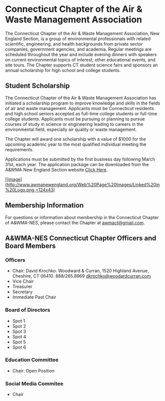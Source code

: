 # Connecticut Chapter of the Air & Waste Management Association

The Connecticut Chapter of the Air & Waste Management Association, New England Section, is a group of environmental professionals with related scientific, engineering, and health backgrounds from private sector companies, government agencies, and academia.  Regular meetings are scheduled throughout the year and include evening dinners with speakers on current environmental topics of interest, other educational events, and site tours.   The Chapter supports CT student science fairs and sponsors an annual scholarship for high school and college students. 

## Student Scholarship

The Connecticut Chapter of the Air & Waste Management Association has initiated a scholarship program to improve knowledge and skills in the fields of air and waste management. Applicants must be Connecticut residents and high school seniors accepted as full-time college students or full-time college students. Applicants must be pursuing or planning to pursue courses of study in science or engineering leading to careers in the environmental field, especially air quality or waste management.

The Chapter will award one scholarship with a value of $1000 for the upcoming academic year to the most qualified individual meeting the requirements.

Applications must be submitted by the first business day following March 31st, each year. The application package can be downloaded from the A&WMA New England Section website [Click Here](http://www.awmanewengland.org/Documents/CT%20Chapter/CT%20AWMA%20Scholarship%20Application.pdf).

[![image](http://www.awmanewengland.org/Web%20Page%20Images/Linked%20in%20Logo.png =124x43)](https://www.linkedin.com/groups/5156530)

## Membership Information

For questions or information about membership in the Connecticut Chapter of A&WMA-NES, please contact the Chapter at awmact@gmail.com.

## A&WMA-NES Connecticut Chapter Officers and Board Members

### Officers

* Chair: David Krochko. Woodward & Curran, 1520 Highland Avenue, Cheshire, CT 06410. 888/265.8969 dkrochko@woodardcurran.com 
* Vice Chair
* Treasurer
* Secretary
* Immediate Past Chair

### Board of Directors

* Spot 1
* Spot 2
* Spot 3
* Spot 4
* Spot 5
* Spot 6

### Education Committee

* Chair: Open Position

### Social Media Commitee

* Chair
